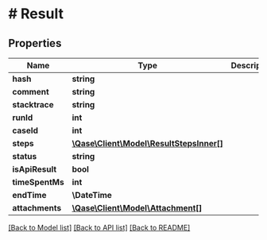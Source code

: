 # # Result

## Properties

Name | Type | Description | Notes
------------ | ------------- | ------------- | -------------
**hash** | **string** |  | [optional]
**comment** | **string** |  | [optional]
**stacktrace** | **string** |  | [optional]
**runId** | **int** |  | [optional]
**caseId** | **int** |  | [optional]
**steps** | [**\Qase\Client\Model\ResultStepsInner[]**](ResultStepsInner.md) |  | [optional]
**status** | **string** |  | [optional]
**isApiResult** | **bool** |  | [optional]
**timeSpentMs** | **int** |  | [optional]
**endTime** | **\DateTime** |  | [optional]
**attachments** | [**\Qase\Client\Model\Attachment[]**](Attachment.md) |  | [optional]

[[Back to Model list]](../../README.md#models) [[Back to API list]](../../README.md#endpoints) [[Back to README]](../../README.md)
